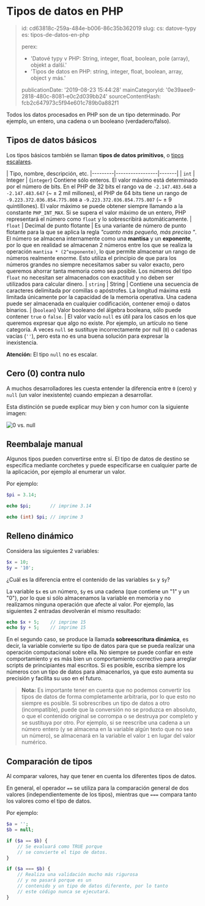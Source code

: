 Tipos de datos en PHP
=====================

> id: cd63818c-259a-484e-b006-86c35b362019
> slug:
> 	cs: datove-typy
> 	es: tipos-de-datos-en-php
> 
> perex:
> 	- 'Datové typy v PHP: String, integer, float, boolean, pole (array), objekt a další.'
> 	- 'Tipos de datos en PHP: string, integer, float, boolean, array, object y más.'
> 
> publicationDate: '2019-08-23 15:44:28'
> mainCategoryId: '0e39aee9-2818-480c-8081-e0c2d039bb24'
> sourceContentHash: fcb2c647973c5f94e601c789b0a882f1

Todos los datos procesados en PHP son de un tipo determinado. Por ejemplo, un entero, una cadena o un booleano (verdadero/falso).

Tipos de datos básicos
--------------------

Los tipos básicos también se llaman **tipos de datos primitivos**, o <a href="/función-es-escalar">tipos escalares</a>.

| Tipo, nombre, descripción, etc.
|---------|-----------------|-------|
| `int` | Integer | (`integer`) Contiene sólo enteros. El valor máximo está determinado por el número de bits. En el PHP de 32 bits el rango va de `-2.147.483.648` a `-2.147.483.647` (~ ± 2 mil millones), el PHP de 64 bits tiene un rango de `-9.223.372.036.854.775.808` a `-9.223.372.036.854.775.807` (~ ± 9 quintillones). El valor máximo se puede obtener siempre llamando a la constante `PHP_INT_MAX`. Si se supera el valor máximo de un entero, PHP representará el número como `float` y lo sobrescribirá automáticamente.
| `float` | Decimal de punto flotante | Es una variante de número de punto flotante para la que se aplica la regla *"cuanto más pequeño, más preciso "*. El número se almacena internamente como una **mantisa** y un **exponente**, por lo que en realidad se almacenan 2 números entre los que se realiza la operación `mantisa * (2^exponente)`, lo que permite almacenar un rango de números realmente enorme. Esto utiliza el principio de que para los números grandes no siempre necesitamos saber su valor exacto, pero queremos ahorrar tanta memoria como sea posible. Los números del tipo `float` no necesitan ser almacenados con exactitud y no deben ser utilizados para calcular dinero.
| `string` | String | Contiene una secuencia de caracteres delimitada por comillas o apóstrofes. La longitud máxima está limitada únicamente por la capacidad de la memoria operativa. Una cadena puede ser almacenada en cualquier codificación, contener emoji o datos binarios.
| (`boolean`) Valor booleano del álgebra booleana, sólo puede contener `true` o `false`.
| El valor vacío `null` es útil para los casos en los que queremos expresar que algo no existe. Por ejemplo, un artículo no tiene categoría. A veces `null` se sustituye incorrectamente por null (`0`) o cadenas vacías (`''`), pero esta no es una buena solución para expresar la inexistencia.

**Atención:** El tipo `null` no es escalar.

Cero (0) contra nulo
----------------

A muchos desarrolladores les cuesta entender la diferencia entre `0` (cero) y `null` (un valor inexistente) cuando empiezan a desarrollar.

Esta distinción se puede explicar muy bien y con humor con la siguiente imagen:

<img src="{$baseUrl}/images/0-vs-null.jpg" alt="0 vs. null" class="w-100 mb-3">

Reembalaje manual
--------------------

Algunos tipos pueden convertirse entre sí. El tipo de datos de destino se especifica mediante corchetes y puede especificarse en cualquier parte de la aplicación, por ejemplo al enumerar un valor.

Por ejemplo:

```php
$pi = 3.14;

echo $pi;       // imprime 3.14

echo (int) $pi; // imprime 3
```

Relleno dinámico
---------------------

Considera las siguientes 2 variables:

```php
$x = 10;
$y = '10';
```

¿Cuál es la diferencia entre el contenido de las variables `$x` y `$y`?

La variable `$x` es un número, `$y` es una cadena (que contiene un "1" y un "0"), por lo que si sólo almacenamos la variable en memoria y no realizamos ninguna operación que afecte al valor. Por ejemplo, las siguientes 2 entradas devolverán el mismo resultado:

```php
echo $x + 5;	// imprime 15
echo $y + 5;	// imprime 15
```

En el segundo caso, se produce la llamada **sobreescritura dinámica**, es decir, la variable convierte su tipo de datos para que se pueda realizar una operación computacional sobre ella. No siempre se puede confiar en este comportamiento y es más bien un comportamiento correctivo para arreglar scripts de principiantes mal escritos. Si es posible, escriba siempre los números con un tipo de datos para almacenarlos, ya que esto aumenta su precisión y facilita su uso en el futuro.

> **Nota:** Es importante tener en cuenta que no podemos convertir los tipos de datos de forma completamente arbitraria, por lo que esto no siempre es posible. Si sobrescribes un tipo de datos a otro (incompatible), puede que la conversión no se produzca en absoluto, o que el contenido original se corrompa o se destruya por completo y se sustituya por otro. Por ejemplo, si se reescribe una cadena a un número entero (y se almacena en la variable algún texto que no sea un número), se almacenará en la variable el valor `1` en lugar del valor numérico.

Comparación de tipos
----------------

Al comparar valores, hay que tener en cuenta los diferentes tipos de datos.

En general, el operador `==` se utiliza para la comparación general de dos valores (independientemente de los tipos), mientras que `===` compara tanto los valores como el tipo de datos.

Por ejemplo:

```php
$a = '';
$b = null;

if ($a == $b) {
    // Se evaluará como TRUE porque
    // se convierte el tipo de datos.
}

if ($a === $b) {
    // Realiza una validación mucho más rigurosa
    // y no pasará porque es un
    // contenido y un tipo de datos diferente, por lo tanto
    // este código nunca se ejecutará.
}
```
